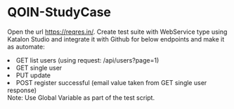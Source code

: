 # QOIN-StudyCase

Open the url https://reqres.in/. Create test suite with WebService type using Katalon Studio
and integrate it with Github for below endpoints and make it as automate:
<li> GET list users (using request: /api/users?page=1)
<li> GET single user
<li> PUT update
<li> POST register successful (email value taken from GET single user response)
<br>
Note: Use Global Variable as part of the test script.

